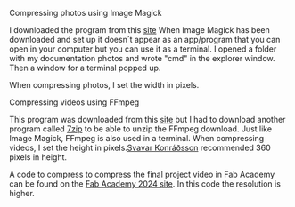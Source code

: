 
Compressing photos using Image Magick

I downloaded the program from this [site](https://imagemagick.org/script/download.php#windows)
When Image Magick has been downloaded and set up it doesn´t appear as an app/program that you can open in your computer but you can use it as a terminal. I opened a folder with my documentation photos and wrote "cmd" in the explorer window. Then a window for a terminal popped up.

When compressing photos, I set the width in pixels.


Compressing videos using FFmpeg

This program was downloaded from this [site](https://www.ffmpeg.org/download.html) but I had to download another program called [7zip](https://www.7-zip.org/) to be able to unzip the FFmpeg download. Just like Image Magick, FFmpeg is also used in a terminal. When compressing videos, I set the height in pixels.[Svavar Konráðsson](https://fabacademy.org/2023/labs/isafjordur/students/svavar-konradsson/index.html) recommended 360 pixels in height. 

A code to compress to compress the final project video in Fab Academy can be found on the [Fab Academy 2024 site](https://academy.cba.mit.edu/classes/computer_design/video.html). In this code the resolution is higher.
 



